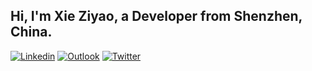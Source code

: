 ## Hi, I'm Xie Ziyao, a Developer from Shenzhen, China.

[![Linkedin](https://img.shields.io/badge/-LinkedIn-blue?style=flat&logo=Linkedin&logoColor=white)](https://www.linkedin.com/in/xieziyao/)
[![Outlook](https://img.shields.io/badge/-Outlook-0078D4?style=flat&logo=Microsoft-Outlook&logoColor=white)](mailto:ziyaoxie@outlook.com)
[![Twitter](https://img.shields.io/badge/-Twitter-1DA1F2?style=flat&logo=Twitter&logoColor=white)](https://twitter.com/XieZiyao)

